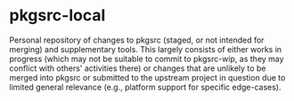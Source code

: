 # pkgsrc-local
Personal repository of changes to pkgsrc (staged, or not intended for merging) and supplementary tools. This largely consists of either works in progress (which may not be suitable to commit to pkgsrc-wip, as they may conflict with others' activities there) or changes that are unlikely to be merged into pkgsrc or submitted to the upstream project in question due to limited general relevance (e.g., platform support for specific edge-cases).
